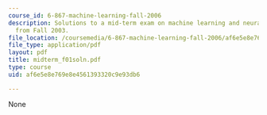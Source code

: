 ```yaml
---
course_id: 6-867-machine-learning-fall-2006
description: Solutions to a mid-term exam on machine learning and neural networks
  from Fall 2003.
file_location: /coursemedia/6-867-machine-learning-fall-2006/af6e5e8e769e8e4561393320c9e93db6_midterm_f01soln.pdf
file_type: application/pdf
layout: pdf
title: midterm_f01soln.pdf
type: course
uid: af6e5e8e769e8e4561393320c9e93db6

---
```

None